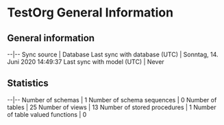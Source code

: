 ﻿TestOrg General Information
===============

## General information

--|--
Sync source | Database
Last sync with database (UTC) | Sonntag, 14. Juni 2020 14:49:37
Last sync with model (UTC) | Never

## Statistics

--|--
Number of schemas | 1
Number of schema sequences | 0
Number of tables | 25
Number of views | 13
Number of stored procedures | 1
Number of table valued functions | 0